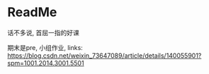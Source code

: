 # ReadMe
话不多说, 首屈一指的好课

期末是pre, 小组作业, links: https://blog.csdn.net/weixin_73647089/article/details/140055901?spm=1001.2014.3001.5501 
